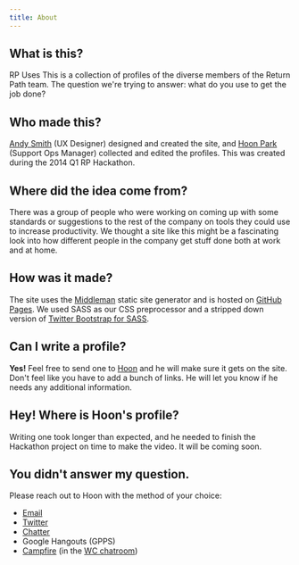 ```yaml
---
title: About
---
```


## What is this?

RP Uses This is a collection of profiles of the diverse members of the Return Path team. The question we're trying to answer: what do you use to get the job done?

## Who made this?

[Andy Smith](http://rpfaces.returnpath.net/andy.smith) (UX Designer) designed and created the site, and [Hoon Park](http://rpfaces.returnpath.net/hoon.park) (Support Ops Manager) collected and edited the profiles. This was created during the 2014 Q1 RP Hackathon.

## Where did the idea come from?

There was a group of people who were working on coming up with some standards or suggestions to the rest of the company on tools they could use to increase productivity. We thought a site like this might be a fascinating look into how different people in the company get stuff done both at work and at home.

## How was it made?

The site uses the [Middleman](http://middlemanapp.com/) static site generator and is hosted on [GitHub Pages](http://pages.github.com/). We used SASS as our CSS preprocessor and a stripped down version of [Twitter Bootstrap for SASS](https://github.com/twbs/bootstrap-sass).

## Can I write a profile?

**Yes!** Feel free to send one to [Hoon](mailto:hoon.park@returnpath.com?Subject=I%20wrote%20a%20RP%20Uses%20This%20profile) and he will make sure it gets on the site. Don't feel like you have to add a bunch of links. He will let you know if he needs any additional information.

## Hey! Where is Hoon's profile?

Writing one took longer than expected, and he needed to finish the Hackathon project on time to make the video. It will be coming soon.

## You didn't answer my question.

Please reach out to Hoon with the method of your choice:

* [Email](mailto:hoon.park@returnpath.com)
* [Twitter](https://twitter.com/hoonpark)
* [Chatter](https://ssl.salesforce.com/_ui/core/userprofile/UserProfilePage?u=0050000000756ke&tab=sfdc.ProfilePlatformFeed)
* Google Hangouts (GPPS)
* [Campfire](https://returnpath.campfirenow.com/) (in the [WC chatroom](https://returnpath.campfirenow.com/room/559012))
